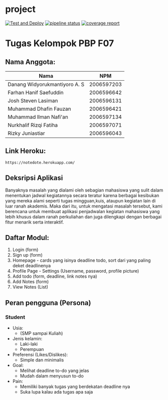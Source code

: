 # project

[![Test and Deploy][actions-badge]][commits-gh] [![pipeline status][pipeline-badge]][commits-gl] [![coverage report][coverage-badge]][commits-gl]

# Tugas Kelompok PBP F07

## Nama Anggota:
|Nama                           | NPM       |
|-------------------------------|-----------|
|Danang Widyorukmantiyoro A. S  |2006597203 |
|Farhan Hanif Saefuddin         |2006596642 |
|Josh Steven Lasiman            |2006596131 |
|Muhammad Dhafin Fauzan         |2006596421 |
|Muhammad Ilman Nafi'an         |2006597134 |
|Nurkhalif Rizqi Fatiha         |2006597071 |
|Rizky Juniastiar               |2006596043 |


## Link Heroku:
```
https://notedote.herokuapp.com/
```

## Deksripsi Aplikasi
Banyaknya masalah yang dialami oleh sebagian mahasiswa yang sulit dalam menentukan jadwal kegiatannya secara teratur karena berbagai kesibukan yang mereka alami seperti tugas mingguan,kuis, ataupun kegiatan lain di luar ranah akademis. Maka dari itu, untuk mengatasi masalah tersebut, kami berencana untuk membuat aplikasi penjadwalan kegiatan mahasiswa yang lebih khusus dalam ranah perkuliahan dan juga dilengkapi dengan berbagai fitur menarik serta interaktif.


## Daftar Modul:
1. Login (form)
2. Sign up  (form)
3. Homepage - cards yang isinya deadline todo, sort dari yang paling deket deadlinenya
4. Profile Page - Settings (Username, password, profile picture)
5. Add todo (form, deadline, link notes nya)
6. Add Notes (form)
7. View Notes (List)

## Peran pengguna (Persona)

### Student 
- Usia: 
    - (SMP sampai Kuliah)
- Jenis kelamin: 
    - Laki-laki 
    - Perempuan
- Preferensi (Likes/Dislikes):
    - Simple dan minimalis
- Goal: 
    - Melihat deadline to-do yang jelas
    - Mudah dalam menyusun to-do
- Pain:
    - Memiliki banyak tugas yang berdekatan deadline nya
    - Suka lupa kalau ada tugas apa saja

[actions-badge]: https://github.com/laymonage/django-template-heroku/workflows/Test%20and%20Deploy/badge.svg
[commits-gh]: https://gitlab.com/farhan.hanif/projek-f07/-/commits/master
[pipeline-badge]: https://gitlab.com/farhan.hanif/projek-f07/badges/master/pipeline.svg
[coverage-badge]: https://gitlab.com/farhan.hanif/projek-f07/badges/master/coverage.svg
[commits-gl]: https://gitlab.com/farhan.hanif/projek-f07/pipelines